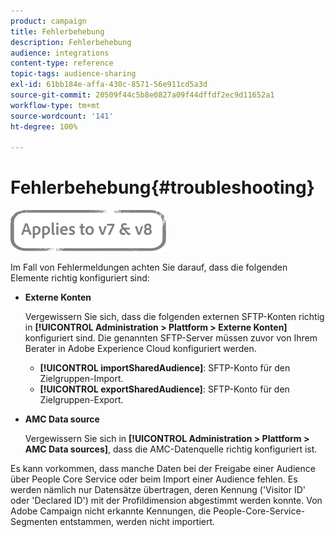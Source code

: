 ```yaml
---
product: campaign
title: Fehlerbehebung
description: Fehlerbehebung
audience: integrations
content-type: reference
topic-tags: audience-sharing
exl-id: 61bb184e-affa-430c-8571-56e911cd5a3d
source-git-commit: 20509f44c5b8e0827a09f44dffdf2ec9d11652a1
workflow-type: tm+mt
source-wordcount: '141'
ht-degree: 100%

---
```


# Fehlerbehebung{#troubleshooting}

![](../../assets/common.svg)

Im Fall von Fehlermeldungen achten Sie darauf, dass die folgenden Elemente richtig konfiguriert sind:

* **Externe Konten**

   Vergewissern Sie sich, dass die folgenden externen SFTP-Konten richtig in **[!UICONTROL Administration > Plattform > Externe Konten]** konfiguriert sind. Die genannten SFTP-Server müssen zuvor von Ihrem Berater in Adobe Experience Cloud konfiguriert werden.

   * **[!UICONTROL importSharedAudience]**: SFTP-Konto für den Zielgruppen-Import.
   * **[!UICONTROL exportSharedAudience]**: SFTP-Konto für den Zielgruppen-Export.

* **AMC Data source**

   Vergewissern Sie sich in **[!UICONTROL Administration > Plattform > AMC Data sources]**, dass die AMC-Datenquelle richtig konfiguriert ist.

Es kann vorkommen, dass manche Daten bei der Freigabe einer Audience über People Core Service oder beim Import einer Audience fehlen. Es werden nämlich nur Datensätze übertragen, deren Kennung (&#39;Visitor ID&#39; oder &#39;Declared ID&#39;) mit der Profildimension abgestimmt werden konnte. Von Adobe Campaign nicht erkannte Kennungen, die People-Core-Service-Segmenten entstammen, werden nicht importiert.
